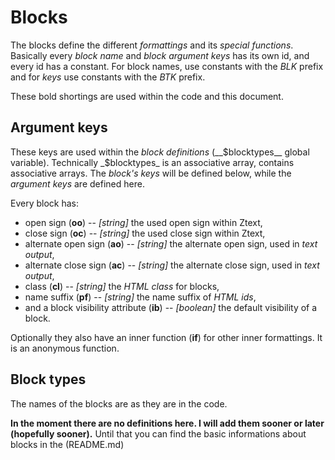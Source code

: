 # Blocks
The blocks define the different _formattings_ and its _special functions_.
Basically every _block name_ and _block argument keys_ has its own id, and every id has a constant. For block names, use constants with the _BLK_ prefix and for _keys_ use constants with the _BTK_ prefix.



These bold shortings are used within the code and this document.

## Argument keys
These keys are used within the _block definitions_ (__$blocktypes__ global variable). Technically _$blocktypes_ is an associative array, contains associative arrays. The _block's keys_ will be defined below, while the _argument keys_ are defined here.

Every block has:
- open sign (__oo__) -- _[string]_ the used open sign within Ztext,
- close sign (__oc__) -- _[string]_ the used close sign within Ztext,
- alternate open sign (__ao__) -- _[string]_ the alternate open sign, used in _text output_,
- alternate close sign (__ac__) -- _[string]_ the alternate close sign, used in _text output_,
- class (__cl__) -- _[string]_ the _HTML class_ for blocks,
- name suffix (__pf__) -- _[string]_ the name suffix of _HTML ids_,
- and a block visibility attribute (__ib__) -- _[boolean]_ the default visibility of a block.

Optionally they also have an inner function (__if__) for other inner formattings. It is an anonymous function.

## Block types
The names of the blocks are as they are in the code.

__In the moment there are no definitions here.
I will add them sooner or later (hopefully sooner).__
Until that you can find the basic informations about blocks in the (README.md)